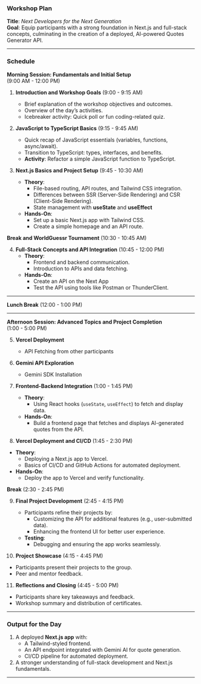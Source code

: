 
### **Workshop Plan**  
**Title**: *Next Developers for the Next Generation*  
**Goal**: Equip participants with a strong foundation in Next.js and full-stack concepts, culminating in the creation of a deployed, AI-powered Quotes Generator API.

---

### **Schedule**  

**Morning Session: Fundamentals and Initial Setup**  
(9:00 AM - 12:00 PM)

1. **Introduction and Workshop Goals** (9:00 - 9:15 AM)  
   - Brief explanation of the workshop objectives and outcomes.  
   - Overview of the day’s activities.  
   - Icebreaker activity: Quick poll or fun coding-related quiz.  

2. **JavaScript to TypeScript Basics** (9:15 - 9:45 AM)  
   - Quick recap of JavaScript essentials (variables, functions, async/await).  
   - Transition to TypeScript: types, interfaces, and benefits.  
   - **Activity**: Refactor a simple JavaScript function to TypeScript.  

3. **Next.js Basics and Project Setup** (9:45 - 10:30 AM)  
   - **Theory**:  
     - File-based routing, API routes, and Tailwind CSS integration.  
     - Differences between SSR (Server-Side Rendering) and CSR (Client-Side Rendering).  
     - State management with **useState** and **useEffect**
   - **Hands-On**:  
     - Set up a basic Next.js app with Tailwind CSS.  
     - Create a simple homepage and an API route.  

**Break and WorldGuessr Tournament** (10:30 - 10:45 AM)

4. **Full-Stack Concepts and API Integration** (10:45 - 12:00 PM)  
   - **Theory**:  
     - Frontend and backend communication.  
     - Introduction to APIs and data fetching.  
   - **Hands-On**:  
     - Create an API on the Next App
     - Test the API using tools like Postman or ThunderClient.  

---

**Lunch Break** (12:00 - 1:00 PM)  

---

**Afternoon Session: Advanced Topics and Project Completion**  
(1:00 - 5:00 PM)

5. **Vercel Deployment**
    - API Fetching from other participants

6. **Gemini API Exploration**
    - Gemini SDK Installation

7. **Frontend-Backend Integration** (1:00 - 1:45 PM)  
   - **Theory**:  
     - Using React hooks (`useState`, `useEffect`) to fetch and display data.  
   - **Hands-On**:  
     - Build a frontend page that fetches and displays AI-generated quotes from the API.  

86. **Vercel Deployment and CI/CD** (1:45 - 2:30 PM)  
   - **Theory**:  
     - Deploying a Next.js app to Vercel.  
     - Basics of CI/CD and GitHub Actions for automated deployment.  
   - **Hands-On**:  
     - Deploy the app to Vercel and verify functionality.  

**Break** (2:30 - 2:45 PM)

9. **Final Project Development** (2:45 - 4:15 PM)  
   - Participants refine their projects by:  
     - Customizing the API for additional features (e.g., user-submitted data).  
     - Enhancing the frontend UI for better user experience.  
   - **Testing**:  
     - Debugging and ensuring the app works seamlessly.

10. **Project Showcase** (4:15 - 4:45 PM)  
   - Participants present their projects to the group.  
   - Peer and mentor feedback.

11. **Reflections and Closing** (4:45 - 5:00 PM)  
   - Participants share key takeaways and feedback.  
   - Workshop summary and distribution of certificates.  

---

### **Output for the Day**  
1. A deployed **Next.js app** with:  
   - A Tailwind-styled frontend.  
   - An API endpoint integrated with Gemini AI for quote generation.  
   - CI/CD pipeline for automated deployment.  
2. A stronger understanding of full-stack development and Next.js fundamentals.  

---
